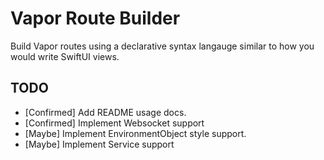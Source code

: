 # Vapor Route Builder

Build Vapor routes using a declarative syntax langauge similar to how you would write SwiftUI views.

## TODO

- [Confirmed] Add README usage docs.
- [Confirmed] Implement Websocket support
- [Maybe] Implement EnvironmentObject style support.
- [Maybe] Implement Service support 

